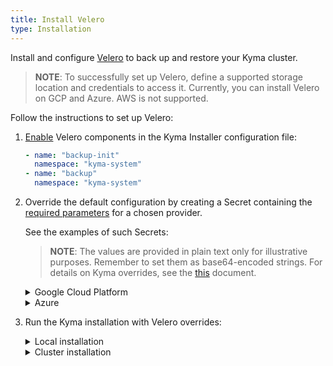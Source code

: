 ```yaml
---
title: Install Velero
type: Installation
---
```


Install and configure [Velero](https://github.com/heptio/velero/) to back up and restore your Kyma cluster.

>**NOTE**: To successfully set up Velero, define a supported storage location and credentials to access it. Currently, you can install Velero on GCP and Azure. AWS is not supported.

Follow the instructions to set up Velero: 

1. [Enable](/root/kyma/#configuration-custom-component-installation) Velero components in the Kyma Installer configuration file:

    ```yaml
    - name: "backup-init"
      namespace: "kyma-system"
    - name: "backup"
      namespace: "kyma-system"
    ```

2. Override the default configuration by creating a Secret containing the [required parameters](/components/backup/#configuration-configuration) for a chosen provider. 

    See the examples of such Secrets:
    
    >**NOTE**: The values are provided in plain text only for illustrative purposes. Remember to set them as base64-encoded strings. For details on Kyma overrides, see the [this](/root/kyma/#configuration-helm-overrides-for-kyma-installation) document.

    <div tabs name="override-configuration">
      <details>
      <summary label="google-cloud-platform">
      Google Cloud Platform
      </summary>
        
      ```yaml
      apiVersion: v1
      kind: Secret
      metadata:
        name: velero-credentials-overrides
        namespace: kyma-installer
      labels:
        kyma-project.io/installation: ""
        installer: overrides
        component: backup
      type: Opaque
      data:
        configuration.provider: "gcp"
        configuration.volumeSnapshotLocation.name: "gcp"
        configuration.volumeSnapshotLocation.bucket: "my-gcp-bucket"
        configuration.backupStorageLocation.name: "gcp"
        configuration.backupStorageLocation.bucket: "my-gcp-bucket"
        credentials.secretContents.cloud: |
                    {
                        "type": "service_account",
                        "project_id": "my-project",
                        "private_key_id": "KEY_UUID",
                        "private_key": "-----BEGIN PRIVATE KEY-----\nPRIVATE_KEY_CONTENTS\n-----END PRIVATE KEY-----\n",
                        "client_email": "sample@fake.iam.gserviceaccount.com",
                        "client_id": "MY_CLIENT_ID",
                        "auth_uri": "https://accounts.google.com/o/oauth2/auth",
                        "token_uri": "https://oauth2.googleapis.com/token",
                        "auth_provider_x509_cert_url": "https://www.googleapis.com/oauth2/v1/certs",
                        "client_x509_cert_url": "https://www.googleapis.com/robot/v1/metadata/x509/sample%40fake.iam.gserviceaccount.com"
                    }
      ```
    
      >**NOTE:** For details on configuring and installing Velero on GCP, see [this](https://velero.io/docs/v1.0.0/gcp-config/) document.
      </details>
      <details>
      <summary label="azure">
      Azure
      </summary>

      ```yaml
      apiVersion: v1
      kind: Secret
      metadata:
        name: velero-credentials-overrides
        namespace: kyma-installer
      labels:
        kyma-project.io/installation: ""
        installer: overrides
        component: backup
      type: Opaque
      data:
        configuration.provider: "azure"
        configuration.volumeSnapshotLocation.name: "azure"
        configuration.volumeSnapshotLocation.bucket: "my-storage-container"
        configuration.volumeSnapshotLocation.config.apitimeout: "3m0s"
        configuration.backupStorageLocation.name: "azure"
        configuration.backupStorageLocation.bucket: "my-storage-container"
        configuration.backupStorageLocation.config.resourceGroup: "my-resource-group"
        configuration.backupStorageLocation.config.storageAccount: "my-storage-account"
        credentials.secretContents.cloud: |
                        AZURE_SUBSCRIPTION_ID=my-subscription-ID
                        AZURE_TENANT_ID=my-tenant-ID
                        AZURE_CLIENT_ID=my-client-ID
                        AZURE_CLIENT_SECRET=my-client-secret
                        AZURE_RESOURCE_GROUP=my-resource-group
      ```

      >**NOTE:** For details on configuring and installing Velero in Azure,  see [this](https://velero.io/docs/v1.0.0/azure-config/) document.
        
      </details>
    </div>

2. Run the Kyma installation with Velero overrides:

    <div tabs name="run-velero">
      <details>
      <summary label="local-installation">
      Local installation
      </summary>

      To apply overrides to your local installation, run:

      ```bash
      kyma install -o {overrides_file_path}
      ```
      
      </details>
      <details>
      <summary label="cluster-installation">
      Cluster installation
      </summary>
      
      1. Apply the overrides to your cluster:

        ```bash
        kubectl apply -f {overrides_file_path}
        ```

      2. [Install](/root/kyma/#installation-installation) Kyma or [update](/root/kyma/#installation-update-kyma) it if it is already installed on your cluster.
      
      </details>
    </div>
